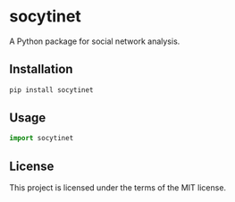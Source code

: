 # socytinet

A Python package for social network analysis.

## Installation

```bash
pip install socytinet
```

## Usage

```python
import socytinet
```

## License

This project is licensed under the terms of the MIT license.
